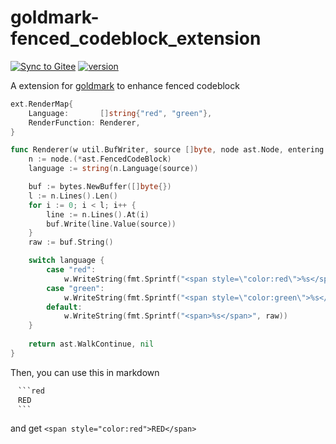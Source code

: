 # goldmark-fenced_codeblock_extension

[![Sync to Gitee](https://github.com/OhYee/goldmark-fenced_codeblock_extension/workflows/Sync%20to%20Gitee/badge.svg)](https://gitee.com/OhYee/goldmark-fenced_codeblock_extension)  [![version](https://img.shields.io/github/v/tag/OhYee/goldmark-fenced_codeblock_extension)](https://github.com/OhYee/goldmark-fenced_codeblock_extension/tags)

A extension for [goldmark](http://github.com/yuin/goldmark) to enhance fenced codeblock


```go
ext.RenderMap{
    Language:       []string{"red", "green"},
    RenderFunction: Renderer,
}
```

```go
func Renderer(w util.BufWriter, source []byte, node ast.Node, entering bool) (ast.WalkStatus, error) {
	n := node.(*ast.FencedCodeBlock)
	language := string(n.Language(source))

    buf := bytes.NewBuffer([]byte{})
	l := n.Lines().Len()
	for i := 0; i < l; i++ {
		line := n.Lines().At(i)
		buf.Write(line.Value(source))
	}
    raw := buf.String()

    switch language {
        case "red":
            w.WriteString(fmt.Sprintf("<span style=\"color:red\">%s</span>", raw))
        case "green":
            w.WriteString(fmt.Sprintf("<span style=\"color:green\">%s</span>", raw))
        default: 
            w.WriteString(fmt.Sprintf("<span>%s</span>", raw))
    }
       
	return ast.WalkContinue, nil
}
```

Then, you can use this in markdown


```markdown
　```red
　RED
　```
```

and get `<span style="color:red">RED</span>`

